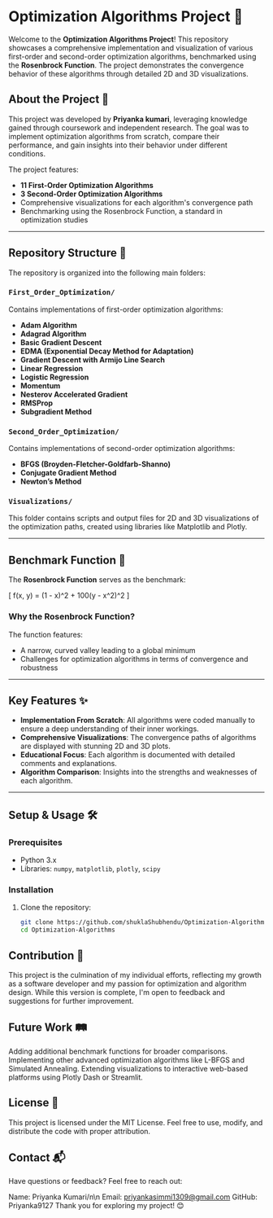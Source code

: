 # Optimization Algorithms Project 🚀

Welcome to the **Optimization Algorithms Project**! This repository showcases a comprehensive implementation and visualization of various first-order and second-order optimization algorithms, benchmarked using the **Rosenbrock Function**. The project demonstrates the convergence behavior of these algorithms through detailed 2D and 3D visualizations.

## About the Project 📘

This project was developed by **Priyanka kumari**, leveraging knowledge gained through coursework and independent research. The goal was to implement optimization algorithms from scratch, compare their performance, and gain insights into their behavior under different conditions.

The project features:

- **11 First-Order Optimization Algorithms**
- **3 Second-Order Optimization Algorithms**
- Comprehensive visualizations for each algorithm's convergence path
- Benchmarking using the Rosenbrock Function, a standard in optimization studies

---

## Repository Structure 📂

The repository is organized into the following main folders:

### `First_Order_Optimization/`
Contains implementations of first-order optimization algorithms:
- **Adam Algorithm**
- **Adagrad Algorithm**
- **Basic Gradient Descent**
- **EDMA (Exponential Decay Method for Adaptation)**
- **Gradient Descent with Armijo Line Search**
- **Linear Regression**
- **Logistic Regression**
- **Momentum**
- **Nesterov Accelerated Gradient**
- **RMSProp**
- **Subgradient Method**

### `Second_Order_Optimization/`
Contains implementations of second-order optimization algorithms:
- **BFGS (Broyden-Fletcher-Goldfarb-Shanno)**
- **Conjugate Gradient Method**
- **Newton’s Method**

### `Visualizations/`
This folder contains scripts and output files for 2D and 3D visualizations of the optimization paths, created using libraries like Matplotlib and Plotly.

---

## Benchmark Function 🧪

The **Rosenbrock Function** serves as the benchmark:

\[
f(x, y) = (1 - x)^2 + 100(y - x^2)^2
\]

### Why the Rosenbrock Function?
The function features:
- A narrow, curved valley leading to a global minimum
- Challenges for optimization algorithms in terms of convergence and robustness

---

## Key Features ✨

- **Implementation From Scratch**: All algorithms were coded manually to ensure a deep understanding of their inner workings.
- **Comprehensive Visualizations**: The convergence paths of algorithms are displayed with stunning 2D and 3D plots.
- **Educational Focus**: Each algorithm is documented with detailed comments and explanations.
- **Algorithm Comparison**: Insights into the strengths and weaknesses of each algorithm.

---

## Setup & Usage 🛠️

### Prerequisites
- Python 3.x
- Libraries: `numpy`, `matplotlib`, `plotly`, `scipy`

### Installation
1. Clone the repository:
   ```bash
   git clone https://github.com/shuklaShubhendu/Optimization-Algorithms.git
   cd Optimization-Algorithms

## Contribution 🌟

This project is the culmination of my individual efforts, reflecting my growth as a software developer and my passion for optimization and algorithm design. While this version is complete, I'm open to feedback and suggestions for further improvement.

## Future Work 🛤️

Adding additional benchmark functions for broader comparisons.
Implementing other advanced optimization algorithms like L-BFGS and Simulated Annealing.
Extending visualizations to interactive web-based platforms using Plotly Dash or Streamlit.


## License 📜
This project is licensed under the MIT License. Feel free to use, modify, and distribute the code with proper attribution.

## Contact 📬
Have questions or feedback? Feel free to reach out:

Name: Priyanka Kumari/n\n
Email: priyankasimmi1309@gmail.com
GitHub: Priyanka9127
Thank you for exploring my project! 😊